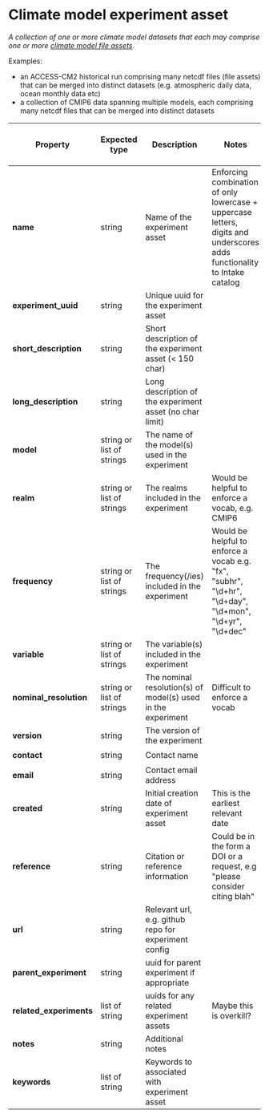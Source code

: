 # Climate model experiment asset

*A collection of one or more climate model datasets that each may comprise one or more [climate model file assets](https://github.com/ACCESS-NRI/schema/blob/main/file_asset.md).*

Examples: 
- an ACCESS-CM2 historical run comprising many netcdf files (file assets) that can be merged into distinct datasets (e.g. atmospheric daily data, ocean monthly data etc)
- a collection of CMIP6 data spanning multiple models, each comprising many netcdf files that can be merged into distinct datasets

| Property | Expected type | Description | Notes | In `metadata.yaml` (double for enforced) | Column in metacatalog |
| --- | --- | --- | --- | --- | --- |
| **name** | string | Name of the experiment asset  | Enforcing combination of only lowercase + uppercase letters, digits and underscores adds functionality to Intake catalog | :heavy_check_mark: :heavy_check_mark: | :heavy_check_mark: |
| **experiment_uuid** | string | Unique uuid for the experiment asset  |  | :heavy_check_mark: :heavy_check_mark: |  |
| **short_description** | string | Short description of the experiment asset (< 150 char)  |  | :heavy_check_mark: :heavy_check_mark: | :heavy_check_mark: ("description") |
| **long_description** | string | Long description of the experiment asset (no char limit) |  | :heavy_check_mark: :heavy_check_mark: |  |
| **model** | string or list of strings | The name of the model(s) used in the experiment |  | :heavy_check_mark: | :heavy_check_mark: |
| **realm** | string or list of strings | The realms included in the experiment | Would be helpful to enforce a vocab, e.g. CMIP6 |  | :heavy_check_mark: |
| **frequency** | string or list of strings | The frequency(/ies) included in the experiment | Would be helpful to enforce a vocab e.g. "fx", "subhr", "\d+hr", "\d+day", "\d+mon", "\d+yr", "\d+dec" |  | :heavy_check_mark: |
| **variable** | string or list of strings | The variable(s) included in the experiment |  |  | :heavy_check_mark: |
| **nominal_resolution** | string or list of strings | The nominal resolution(s) of model(s) used in the experiment | Difficult to enforce a vocab | :heavy_check_mark: | |
| **version** | string | The version of the experiment | | :heavy_check_mark: | |
| **contact** | string | Contact name |  | :heavy_check_mark: |  |
| **email** | string | Contact email address |  | :heavy_check_mark: |  |
| **created** | string | Initial creation date of experiment asset | This is the earliest relevant date | :heavy_check_mark: |  |
| **reference** | string | Citation or reference information | Could be in the form a DOI or a request, e.g "please consider citing blah" | :heavy_check_mark: |  |
 **url** | string | Relevant url, e.g. github repo for experiment config |  | :heavy_check_mark: |  |
| **parent_experiment** | string | uuid for parent experiment if appropriate |  | :heavy_check_mark: |  |
| **related_experiments** | list of string | uuids for any related experiment assets | Maybe this is overkill? | :heavy_check_mark: |  |
| **notes** | string | Additional notes |  | :heavy_check_mark: |  |
| **keywords** | list of string | Keywords to associated with experiment asset |  | :heavy_check_mark: |  |
